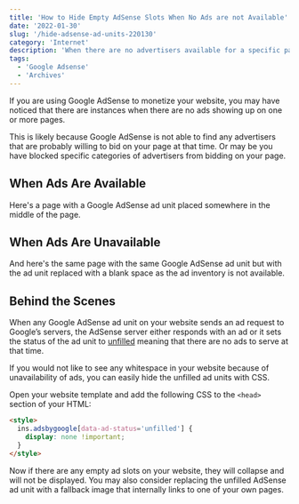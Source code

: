 ```yaml
---
title: 'How to Hide Empty AdSense Slots When No Ads are not Available'
date: '2022-01-30'
slug: '/hide-adsense-ad-units-220130'
category: 'Internet'
description: 'When there are no advertisers available for a specific page, Google AdSense will replace the ad units on that page with a blank space. You can easily hide the empty slots with the help of CSS'
tags:
  - 'Google Adsense'
  - 'Archives'
---
```


If you are using Google AdSense to monetize your website, you may have noticed that there are instances when there are no ads showing up on one or more pages.

This is likely because Google AdSense is not able to find any advertisers that are probably willing to bid on your page at that time. Or may be you have blocked specific categories of advertisers from bidding on your page.

## When Ads Are Available

Here's a page with a Google AdSense ad unit placed somewhere in the middle of the page.

## When Ads Are Unavailable

And here's the same page with the same Google AdSense ad unit but with the ad unit replaced with a blank space as the ad inventory is not available.

## Behind the Scenes

When any Google AdSense ad unit on your website sends an ad request to Google’s servers, the AdSense server either responds with an ad or it sets the status of the ad unit to [unfilled](https://support.google.com/adsense/answer/10762946?hl=en) meaning that there are no ads to serve at that time.

If you would not like to see any whitespace in your website because of unavailability of ads, you can easily hide the unfilled ad units with CSS.

Open your website template and add the following CSS to the `<head>` section of your HTML:

```html
<style>
  ins.adsbygoogle[data-ad-status='unfilled'] {
    display: none !important;
  }
</style>
```

Now if there are any empty ad slots on your website, they will collapse and will not be displayed. You may also consider replacing the unfilled AdSense ad unit with a fallback image that internally links to one of your own pages.

